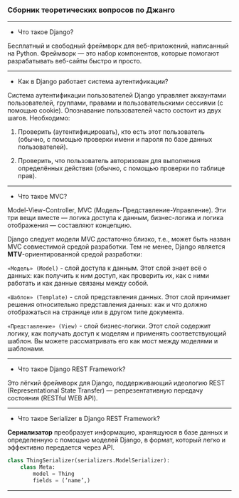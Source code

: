 ### Сборник теоретических вопросов по Джанго

***

* Что такое Django?

Бесплатный и свободный фреймворк для веб-приложений, написанный на Python. Фреймворк — это набор компонентов, которые помогают разрабатывать веб-сайты быстро и просто.

***

* Как в Django работает система аутентификации?

Система аутентификации пользователей Django управляет аккаунтами пользователей, группами, правами и пользовательскими сессиями (с помощью cookie). Опознавание пользователей часто состоит из двух шагов. Необходимо:

1. Проверить (аутентифицировать), кто есть этот пользователь (обычно, с помощью проверки имени и пароля по базе данных пользователей).

2. Проверить, что пользователь авторизован для выполнения определённых действия (обычно, с помощью проверки по таблице прав).

***

* Что такое MVC?

Model-View-Controller, MVC (Модель-Представление-Управление). Эти три вещи вместе — логика доступа к данным, бизнес-логика и логика отображения — составляют концепцию.

Django следует модели MVC достаточно близко, т.е., может быть назван MVC совместимой средой разработки. Тем не менее, Django является **MTV**-ориентированной средой разработки:

`«Модель» (Model)` - слой доступа к данным. Этот слой знает всё о данных: как получить к ним доступ, как проверить их, как с ними работать и как данные связаны между собой.

`«Шаблон» (Template)` - слой представления данных. Этот слой принимает решения относительно представления данных: как и что должно отображаться на странице или в другом типе документа.

`«Представление» (View)` - слой бизнес-логики. Этот слой содержит логику, как получать доступ к моделям и применять соответствующий шаблон. Вы можете рассматривать его как мост между моделями и шаблонами.

***

* Что такое Django REST Framework?

Это лёгкий фреймворк для Django, поддерживающий идеологию REST (Representational State Transfer) — репрезентативную передачу состояния (RESTful WEB API).

***

* Что такое Serializer в Django REST Framework?

**Сериализатор** преобразует информацию, хранящуюся в базе данных и определенную с помощью моделей Django, в формат, который легко и эффективно передается через API.

```python
class ThingSerializer(serializers.ModelSerializer):
    class Meta:
        model = Thing
        fields = (‘name’,)
```

***
